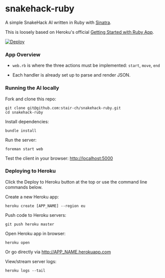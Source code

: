 # snakehack-ruby

A simple SnakeHack AI written in Ruby with [Sinatra](http://www.sinatrarb.com/).

This is loosely based on Heroku's official [Getting Started with Ruby App](https://github.com/heroku/ruby-getting-started).

[![Deploy](https://www.herokucdn.com/deploy/button.png)](https://heroku.com/deploy)

### App Overview

- `web.rb` is where the three actions must be implemented: `start`, `move`, `end`

- Each handler is already set up to parse and render JSON.

### Running the AI locally

Fork and clone this repo:

```
git clone git@github.com:stair-ch/snakehack-ruby.git
cd snakehack-ruby
```

Install dependencies:

```
bundle install
```

Run the server:

```
foreman start web
```

Test the client in your browser: [http://localhost:5000](http://localhost:5000)


### Deploying to Heroku

Click the Deploy to Heroku button at the top or use the command line commands below.

Create a new Heroku app:

```
heroku create [APP_NAME] --region eu
```

Push code to Heroku servers:

```
git push heroku master
```

Open Heroku app in browser:

```
heroku open
```

Or go directly via http://APP_NAME.herokuapp.com

View/stream server logs:

```
heroku logs --tail
```
